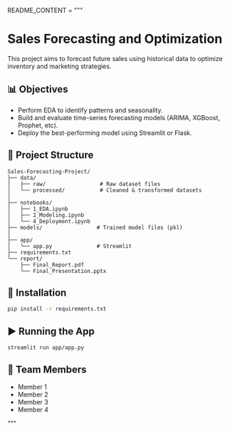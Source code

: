 README_CONTENT = """
# Sales Forecasting and Optimization

This project aims to forecast future sales using historical data to optimize inventory and marketing strategies.

## 📊 Objectives
- Perform EDA to identify patterns and seasonality.
- Build and evaluate time-series forecasting models (ARIMA, XGBoost, Prophet, etc).
- Deploy the best-performing model using Streamlit or Flask.

## 🧱 Project Structure
```
Sales-Forecasting-Project/
├── data/
│   ├── raw/                 # Raw dataset files
│   └── processed/           # Cleaned & transformed datasets
│
├── notebooks/
│   ├── 1_EDA.ipynb
│   ├── 2_Modeling.ipynb
│   └── 4_Deployment.ipynb
├── models/                 # Trained model files (pkl)
│
├── app/
│   └── app.py              # Streamlit
├── requirements.txt
└── report/
    ├── Final_Report.pdf
    └── Final_Presentation.pptx
```

## 🧪 Installation
```bash
pip install -r requirements.txt
```

## ▶️ Running the App
```bash
streamlit run app/app.py
```

## 👥 Team Members
- Member 1
- Member 2
- Member 3
- Member 4

"""
